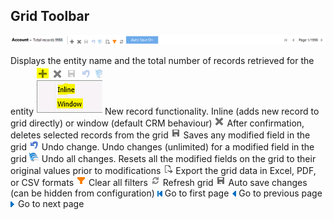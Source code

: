 ## Grid Toolbar

![](Toolbar_toolbar.PNG)


Displays the entity name and the total number of records retrieved for the entity
![](Toolbar_createnewrecord.PNG)
New record functionality. Inline (adds new record to grid directly) or window (default CRM behaviour)
![](Toolbar_delete.PNG)
After confirmation, deletes selected records from the grid
![](Toolbar_save.PNG)
Saves any modified field in the grid
![](Toolbar_undo.PNG)
Undo change. Undo changes (unlimited) for a modified field in the grid
![](Toolbar_undoall.PNG)
Undo all changes. Resets all the modified fields on the grid to their original values prior to modifications
![](Toolbar_export16.PNG)
Export the grid data in Excel, PDF, or CSV formats
![](Toolbar_gridfilter_clear.PNG)
Clear all filters
![](Toolbar_refresh16.PNG)
Refresh grid
![](Toolbar_save.PNG)
Auto save changes (can be hidden from configuration)
![](Toolbar_first.gif)
Go to first page
![](Toolbar_prev.gif)
Go to previous page
![](Toolbar_next.gif)
Go to next page


